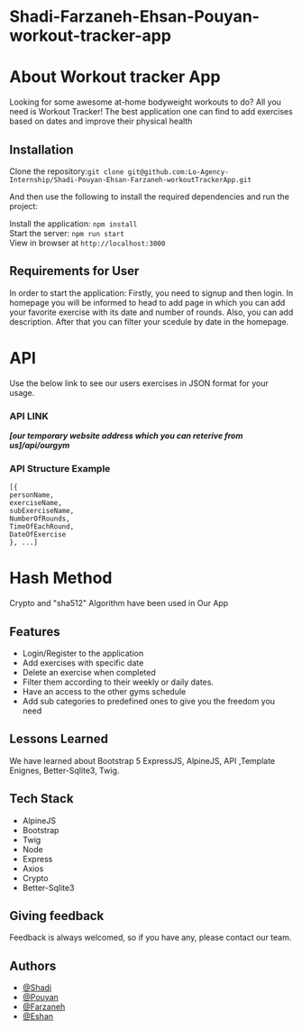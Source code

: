 # Shadi-Farzaneh-Ehsan-Pouyan-workout-tracker-app
# About Workout tracker App

Looking for some awesome at-home bodyweight workouts to do? All you need is Workout Tracker! The best application one can find to add exercises based on dates and improve their physical health

## Installation
Clone the repository:`git clone git@github.com:Lo-Agency-Internship/Shadi-Pouyan-Ehsan-Farzaneh-workoutTrackerApp.git`<br />

And then use the following to install the required dependencies and run the project:

Install the application: ```
npm install ```<br />
Start the server: ```
npm run start ```<br /> 
View in browser at ```
http://localhost:3000 ```

## Requirements for User
In order to start the application: Firstly, you need to signup and then login.
 In homepage you will be informed to head to add page in which you can add your favorite exercise with its date and number of rounds. Also, you can add description. After that you can filter your scedule by date in the homepage.

# API
Use the below link to see our users exercises in JSON format for your usage.

### API LINK

***[our temporary website address which you can reterive from us]/api/ourgym***

### API Structure Example
```
[{
personName,
exerciseName,
subExerciseName,
NumberOfRounds,
TimeOfEachRound,
DateOfExercise
}, ...]
```
# Hash Method
Crypto and "sha512" Algorithm have been used in Our App  <br>

## Features
- Login/Register to the application
- Add exercises with specific date 
- Delete an exercise when completed
- Filter them according to their weekly or daily dates.
- Have an access to the other gyms schedule
- Add sub categories to predefined ones to give you the freedom you need


## Lessons Learned
We have learned about Bootstrap 5 ExpressJS, AlpineJS, API ,Template Enignes, Better-Sqlite3, Twig. 


## Tech Stack

 * AlpineJS
 * Bootstrap
 * Twig
 * Node
 * Express
 * Axios
 * Crypto
 * Better-Sqlite3


## Giving feedback
Feedback is always welcomed, so if you have any, please contact our team.

## Authors

- [@Shadi](https://github.com/ShadiNrz)
- [@Pouyan](https://github.com/pouyanze)
- [@Farzaneh](https://github.com/ferizana92)
- [@Eshan](https://github.com/ehsan-afsharnia)
